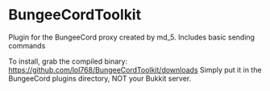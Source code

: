 BungeeCordToolkit
=================

Plugin for the BungeeCord proxy created by md_5. Includes basic sending commands

To install, grab the compiled binary: https://github.com/lol768/BungeeCordToolkit/downloads
Simply put it in the BungeeCord plugins directory, NOT your Bukkit server.